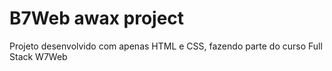 # B7Web awax project

Projeto desenvolvido com apenas HTML e CSS, fazendo parte do curso Full Stack W7Web
